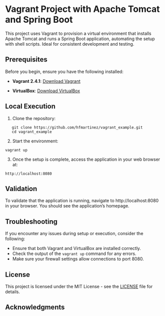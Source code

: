 # Vagrant Project with Apache Tomcat and Spring Boot

This project uses Vagrant to provision a virtual environment that installs Apache Tomcat and runs a Spring Boot application, automating the setup with shell scripts. Ideal for consistent development and testing.

## Prerequisites

Before you begin, ensure you have the following installed:

- **Vagrant 2.4.1**: [Download Vagrant](https://www.vagrantup.com/downloads)

- **VirtualBox**: [Download VirtualBox](https://www.virtualbox.org/wiki/Downloads)

## Local Execution

1. Clone the repository:

```
   git clone https://github.com/hfmartinez/vagrant_example.git
   cd vagrant_example
```

2. Start the environment:

```
vagrant up
```

3. Once the setup is complete, access the application in your web browser at:

```
http://localhost:8080
```

## Validation

To validate that the application is running, navigate to http://localhost:8080 in your browser. You should see the application’s homepage.

## Troubleshooting

If you encounter any issues during setup or execution, consider the following:

- Ensure that both Vagrant and VirtualBox are installed correctly.
- Check the output of the `vagrant up` command for any errors.
- Make sure your firewall settings allow connections to port 8080.

## License

This project is licensed under the MIT License - see the [LICENSE](LICENSE) file for details.

## Acknowledgments
